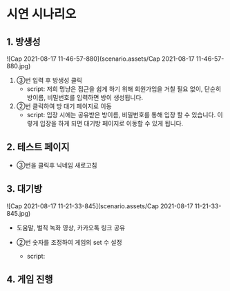 # 시연 시나리오

## 1. 방생성

![Cap 2021-08-17 11-46-57-880](scenario.assets/Cap 2021-08-17 11-46-57-880.jpg)

1. ③번 입력 후 방생성 클릭
   - script: 저희 멍냥은 접근을 쉽게 하기 위해 회원가입을 거칠 필요 없이, 단순히 방이름, 비밀번호를 입력하면 방이 생성됩니다.
2. ②번 클릭하여 방 대기 페이지로 이동
   - script: 입장 시에는 공유받은 방이름, 비밀번호를 통해 입장 할 수 있습니다.
     이렇게 입장을 하게 되면 대기방 페이지로 이동할 수 있게 됩니다.

## 2. 테스트 페이지

- ③번을 클릭후 닉네임 새로고침

## 3. 대기방

![Cap 2021-08-17 11-21-33-845](scenario.assets/Cap 2021-08-17 11-21-33-845.jpg)

- 도움말, 벌칙 녹화 영상, 카카오톡 링크 공유

- ②번 숫자를 조정하여 게임의 set 수 설정
  - script:

## 4. 게임 진행
